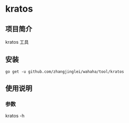 # kratos

## 项目简介
kratos 工具

## 安装

`go get -u github.com/zhangjinglei/wahaha/tool/kratos`

## 使用说明

### 参数

kratos -h
